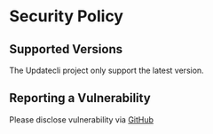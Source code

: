 # Security Policy

## Supported Versions

The Updatecli project only support the latest version.

## Reporting a Vulnerability

Please disclose vulnerability via [GitHub](https://github.com/updatecli/updatecli/security/advisories/new) 

